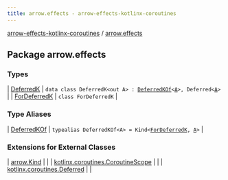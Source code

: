 ```yaml
---
title: arrow.effects - arrow-effects-kotlinx-coroutines
---
```


[arrow-effects-kotlinx-coroutines](../index.html) / [arrow.effects](./index.html)

## Package arrow.effects

### Types

| [DeferredK](-deferred-k/index.html) | `data class DeferredK<out A> : `[`DeferredKOf`](-deferred-k-of.html)`<`[`A`](-deferred-k/index.html#A)`>, Deferred<`[`A`](-deferred-k/index.html#A)`>` |
| [ForDeferredK](-for-deferred-k.html) | `class ForDeferredK` |

### Type Aliases

| [DeferredKOf](-deferred-k-of.html) | `typealias DeferredKOf<A> = Kind<`[`ForDeferredK`](-for-deferred-k.html)`, `[`A`](-deferred-k-of.html#A)`>` |

### Extensions for External Classes

| [arrow.Kind](arrow.-kind/index.html) |  |
| [kotlinx.coroutines.CoroutineScope](kotlinx.coroutines.-coroutine-scope/index.html) |  |
| [kotlinx.coroutines.Deferred](kotlinx.coroutines.-deferred/index.html) |  |

